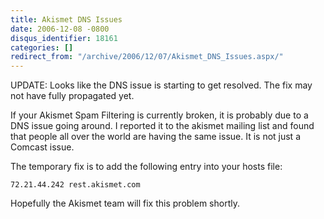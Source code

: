 ```yaml
---
title: Akismet DNS Issues
date: 2006-12-08 -0800
disqus_identifier: 18161
categories: []
redirect_from: "/archive/2006/12/07/Akismet_DNS_Issues.aspx/"
---
```


UPDATE: Looks like the DNS issue is starting to get resolved. The fix
may not have fully propagated yet.

If your Akismet Spam Filtering is currently broken, it is probably due
to a DNS issue going around. I reported it to the akismet mailing list
and found that people all over the world are having the same issue. It
is not just a Comcast issue.

The temporary fix is to add the following entry into your hosts file:

`72.21.44.242 rest.akismet.com`

Hopefully the Akismet team will fix this problem shortly.

